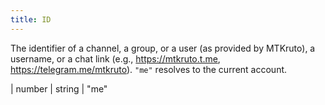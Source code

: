 ```yaml
---
title: ID
---
```


The identifier of a channel, a group, or a user (as provided by MTKruto), a username, or a chat link (e.g., https://mtkruto.t.me, https://telegram.me/mtkruto). `"me"` resolves to the current account.

<div class="font-mono whitespace-pre"><span class="opacity-50">|</span> <span>number</span>
<span class="opacity-50">|</span> <span>string</span>
<span class="opacity-50">|</span> <span>&quot;me&quot;</span></div>

